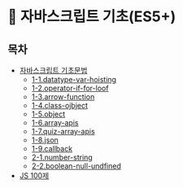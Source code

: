 # 📗 자바스크립트 기초(ES5+)

## 목차
- [자바스크립트 기초문법](https://github.com/bomida/Basic-javascript/tree/main/기본%20문법)
    - [1-1.datatype-var-hoisting]()
    - [1-2.operator-if-for-loof]()
    - [1-3.arrow-function]()
    - [1-4.class-ojbject]()
    - [1-5.object]()
    - [1-6.array-apis]()
    - [1-7.quiz-array-apis]()
    - [1-8.json]()
    - [1-9.callback]()
    - [2-1.number-string]()
    - [2-2.boolean-null-undfined]()
- [JS 100제](https://github.com/bomida/Basic-javascript/tree/main/JS%20100제)
